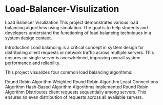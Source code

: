 # Load-Balancer-Visulization
Load Balancer Visulization
This project demonstrates various load balancing algorithms using simulation. The goal is to help students and developers understand the functioning of load balancing techniques in a system design context.

Introduction
Load balancing is a critical concept in system design for distributing client requests or network traffic across multiple servers. This ensures no single server is overwhelmed, improving overall system performance and reliability.

This project visualizes four common load balancing algorithms:

Round Robin Algorithm
Weighted Round Robin Algorithm
Least Connections Algorithm
Hash-Based Algorithm
Algorithms Implemented
Round Robin Algorithm
Distributes client requests sequentially among servers. This ensures an even distribution of requests across all available servers.


